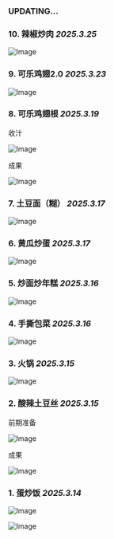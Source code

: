 ### UPDATING...

### 10. 辣椒炒肉 _2025.3.25_

![Image](https://github.com/user-attachments/assets/5afa3ee3-5775-4b7f-8a7d-08737c11f488)

### 9. 可乐鸡翅2.0 _2025.3.23_

![Image](https://github.com/user-attachments/assets/29db9a3c-0796-4ede-b985-721b29ebbe94)

### 8. 可乐鸡翅根 _2025.3.19_

收汁

![Image](https://github.com/user-attachments/assets/677eb4f7-03e1-49e4-87cd-0c01d2767a8b)

成果

![Image](https://github.com/user-attachments/assets/5efab29f-8271-4c2e-87ae-6033179c50c8)

### 7. 土豆面（糊） _2025.3.17_

![Image](https://github.com/user-attachments/assets/84877152-31f1-4fe3-a036-5c405c7d769f)

### 6. 黄瓜炒蛋 _2025.3.17_

![Image](https://github.com/user-attachments/assets/dacfe2d8-3388-4937-9c8d-ce29d43e91bb)

### 5. 炒面炒年糕 _2025.3.16_

![Image](https://github.com/user-attachments/assets/2ada4d14-13ff-45ca-9e2f-e8c62303fc1d)

### 4. 手撕包菜 _2025.3.16_

![Image](https://github.com/user-attachments/assets/0fc29750-750c-4117-86ec-d66bca3ef3e7)

### 3. 火锅 _2025.3.15_

![Image](https://github.com/user-attachments/assets/a57a57a6-33fb-4f47-b6bd-6f197be1a601)

### 2. 酸辣土豆丝 _2025.3.15_

前期准备

![Image](https://github.com/user-attachments/assets/9377ce99-4687-478e-ac6b-05fdc73089ac)

成果

![Image](https://github.com/user-attachments/assets/d4ad1da3-d1f3-4f19-8244-34d1fe064129)

### 1. 蛋炒饭 _2025.3.14_

![Image](https://github.com/user-attachments/assets/2f775dc4-6738-4e72-8186-5e63c04cdafc)

![Image](https://github.com/user-attachments/assets/2d0a468e-e488-4bc9-8539-3431896517ff)
